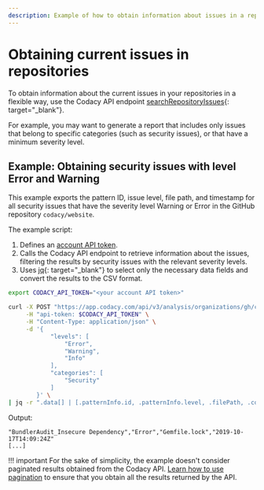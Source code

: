 ```yaml
---
description: Example of how to obtain information about issues in a repository programmatically using the Codacy API endpoint searchRepositoryIssues.
---
```


# Obtaining current issues in repositories

To obtain information about the current issues in your repositories in a flexible way, use the Codacy API endpoint [searchRepositoryIssues](https://app.codacy.com/api/api-docs#searchrepositoryissues){: target="_blank"}.

For example, you may want to generate a report that includes only issues that belong to specific categories (such as security issues), or that have a minimum severity level.

## Example: Obtaining security issues with level Error and Warning

This example exports the pattern ID, issue level, file path, and timestamp for all security issues that have the severity level Warning or Error in the GitHub repository `codacy/website`.

The example script:

1.  Defines an [account API token](../api-tokens.md#account-api-tokens).
1.  Calls the Codacy API endpoint to retrieve information about the issues, filtering the results by security issues with the relevant severity levels.
1.  Uses [jq](https://github.com/stedolan/jq){: target="_blank"} to select only the necessary data fields and convert the results to the CSV format.

```bash
export CODACY_API_TOKEN="<your account API token>"

curl -X POST "https://app.codacy.com/api/v3/analysis/organizations/gh/codacy/repositories/codacy-metrics-rubocop/issues/search" \
     -H "api-token: $CODACY_API_TOKEN" \
     -H "Content-Type: application/json" \
     -d '{
            "levels": [
                "Error",
                "Warning",
                "Info"
            ],
            "categories": [
                "Security"
            ]
        }' \
| jq -r ".data[] | [.patternInfo.id, .patternInfo.level, .filePath, .commitInfo.timestamp] | @csv"
```

Output:

```text
"BundlerAudit_Insecure Dependency","Error","Gemfile.lock","2019-10-17T14:09:24Z"
[...]
```

!!! important
    For the sake of simplicity, the example doesn't consider paginated results obtained from the Codacy API. [Learn how to use pagination](../using-the-codacy-api.md#using-pagination) to ensure that you obtain all the results returned by the API.
